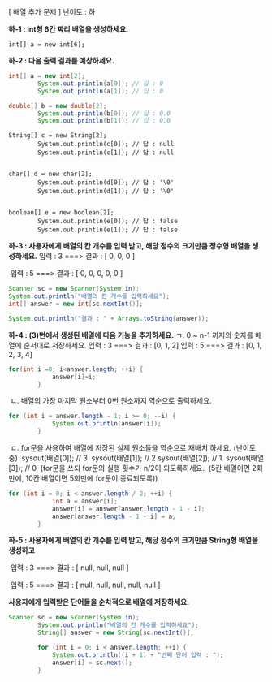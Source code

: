 [ 배열 추가 문제 ]
난이도 : 하

 **하-1 : int형 6칸 짜리 배열을 생성하세요.**

	int[] a = new int[6];

 

**하-2 : 다음 출력 결과를 예상하세요.**

```java
int[] a = new int[2]; 
		System.out.println(a[0]); // 답 : 0
		System.out.println(a[1]); // 답 : 0 
```

```java
double[] b = new double[2];
		System.out.println(b[0]); // 답 : 0.0
		System.out.println(b[1]); // 답 : 0.0
```

	String[] c = new String[2];
			System.out.println(c[0]); // 답 : null
			System.out.println(c[1]); // 답 : null


	char[] d = new char[2];
			System.out.println(d[0]); // 답 : '\0'
			System.out.println(d[1]); // 답 : '\0'


	boolean[] e = new boolean[2];
			System.out.println(e[0]); // 답 : false
			System.out.println(e[1]); // 답 : false

 **하-3 : 사용자에게 배열의 칸 개수를 입력 받고, 해당 정수의 크기만큼 정수형 배열을 생성하세요.**
	입력 : 3  ===> 결과 : [ 0, 0, 0 ] 

​	입력 : 5  ===> 결과 : [ 0, 0, 0, 0, 0 ] 

```java
Scanner sc = new Scanner(System.in);
System.out.println("배열의 칸 개수를 입력하세요");
int[] answer = new int[sc.nextInt()];

System.out.println("결과 : " + Arrays.toString(answer));

```



 **하-4 : (3)번에서 생성된 배열에 다음 기능을 추가하세요.**
	ㄱ. 0 ~ n-1 까지의 숫자를 배열에 순서대로 저장하세요.
		입력 : 3  ===> 결과 : [0, 1, 2]
		입력 : 5  ===> 결과 : [0, 1, 2, 3, 4]

```java
for(int i =0; i<answer.length; ++i) {
			answer[i]=i;
		}
```

​	ㄴ. 배열의 가장 마지막 원소부터 0번 원소까지 역순으로 출력하세요.

```java
for (int i = answer.length - 1; i >= 0; --i) {
			System.out.println(answer[i]);
		}
```

​	ㄷ. for문을 사용하여 배열에 저장된 실제 원소들을 역순으로 재배치 하세요. (난이도 중)
​	    sysout(배열[0]); // 3
​	    sysout(배열[1]); // 2
​	    sysout(배열[2]); // 1
​	    sysout(배열[3]); // 0
​	   (for문을 쓰되 for문의 실행 횟수가 n/2이 되도록하세요. 
​         (5칸 배열이면 2회만에, 10칸 배열이면 5회만에 for문이 종료되도록))

```java
for (int i = 0; i < answer.length / 2; ++i) {
			int a = answer[i];
			answer[i] = answer[answer.length - 1 - i];
			answer[answer.length - 1 - i] = a;
		}
```



**하-5 : 사용자에게 배열의 칸 개수를 입력 받고, 해당 정수의 크기만큼 String형 배열을 생성하고** 

​	입력 : 3  ===> 결과 : [ null, null, null ] 

​	입력 : 5  ===> 결과 : [ null, null, null, null, null ]

**사용자에게 입력받은 단어들을 순차적으로 배열에 저장하세요.**  

```java
Scanner sc = new Scanner(System.in);
		System.out.println("배열의 칸 개수를 입력하세요");
		String[] answer = new String[sc.nextInt()];

		for (int i = 0; i < answer.length; ++i) {
			System.out.println((i + 1) + "번째 단어 입력 : ");
			answer[i] = sc.next();
		}
```



